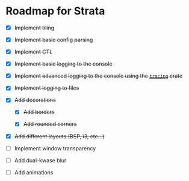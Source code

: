 # Roadmap for Strata

- [x] ~~Implement tiling~~

- [x] ~~Implement basic config parsing~~

- [x] ~~Implement CTL~~

- [x] ~~Implement basic logging to the console~~

- [x] ~~Implement advanced logging to the console using the [`tracing`](https://docs.rs/tracing/latest/tracing/) crate~~

- [x] ~~Implement logging to files~~

- [x] ~~Add decorations~~

  - [x] ~~Add borders~~

  - [x] ~~Add rounded corners~~

- [x] ~~Add different layouts (BSP, i3, etc...)~~

- [ ] Implement window transparency

- [ ] Add dual-kwase blur

- [ ] Add animations
